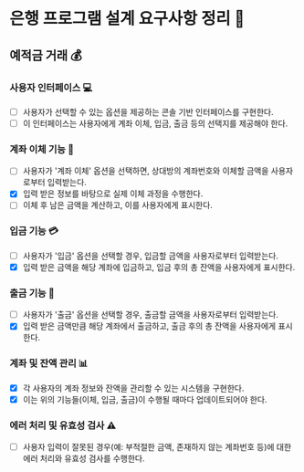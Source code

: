 # 은행 프로그램 설계 요구사항 정리 🏦

## 예적금 거래 💰

### 사용자 인터페이스 💻

- [ ] 사용자가 선택할 수 있는 옵션을 제공하는 콘솔 기반 인터페이스를 구현한다.
- [ ] 이 인터페이스는 사용자에게 계좌 이체, 입금, 출금 등의 선택지를 제공해야 한다.

### 계좌 이체 기능 🔁

- [ ] 사용자가 '계좌 이체' 옵션을 선택하면, 상대방의 계좌번호와 이체할 금액을 사용자로부터 입력받는다.
- [x] 입력 받은 정보를 바탕으로 실제 이체 과정을 수행한다.
- [ ] 이체 후 남은 금액을 계산하고, 이를 사용자에게 표시한다.

### 입금 기능 💳

- [ ] 사용자가 '입금' 옵션을 선택할 경우, 입금할 금액을 사용자로부터 입력받는다.
- [x] 입력 받은 금액을 해당 계좌에 입금하고, 입금 후의 총 잔액을 사용자에게 표시한다.

### 출금 기능 💸

- [ ] 사용자가 '출금' 옵션을 선택할 경우, 출금할 금액을 사용자로부터 입력받는다.
- [x] 입력 받은 금액만큼 해당 계좌에서 출금하고, 출금 후의 총 잔액을 사용자에게 표시한다.

### 계좌 및 잔액 관리 📊

- [x] 각 사용자의 계좌 정보와 잔액을 관리할 수 있는 시스템을 구현한다.
- [x] 이는 위의 기능들(이체, 입금, 출금)이 수행될 때마다 업데이트되어야 한다.

### 에러 처리 및 유효성 검사 ⚠️

- [ ] 사용자 입력이 잘못된 경우(예: 부적절한 금액, 존재하지 않는 계좌번호 등)에 대한 에러 처리와 유효성 검사를 수행한다.